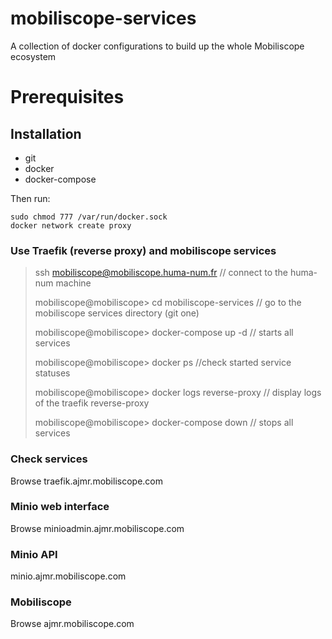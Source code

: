 # mobiliscope-services
A collection of docker configurations to build up the whole Mobiliscope ecosystem

# Prerequisites
## Installation
- git
- docker
- docker-compose

Then run:
```
sudo chmod 777 /var/run/docker.sock
docker network create proxy
```
### Use Traefik (reverse proxy) and mobiliscope services
> ssh mobiliscope@mobiliscope.huma-num.fr  // connect to the huma-num machine
> 
> mobiliscope@mobiliscope> cd mobiliscope-services // go to the mobiliscope services directory (git one)
> 
> mobiliscope@mobiliscope> docker-compose up -d // starts all services
> 
> mobiliscope@mobiliscope> docker ps //check started service statuses
> 
> mobiliscope@mobiliscope> docker logs reverse-proxy // display logs of the traefik reverse-proxy
> 
> mobiliscope@mobiliscope> docker-compose down // stops all services

### Check services
Browse traefik.ajmr.mobiliscope.com

### Minio web interface
Browse minioadmin.ajmr.mobiliscope.com

### Minio API
minio.ajmr.mobiliscope.com

### Mobiliscope
Browse ajmr.mobiliscope.com
